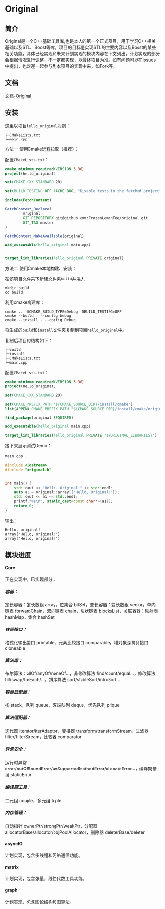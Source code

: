 # Original



## 简介

Original是一个C++基础工具库,也是本人的第一个正式项目，用于学习C++相关基础以及STL、Boost等库。项目的目标是实现STL的主要内容以及Boost的某些相关功能，具体已经实现和未来计划实现的模块内容在下文列出，计划实现的部分会根据情况进行调整，不一定都实现，以最终项目为准。如有问题可以在[Issues](https://github.com/FrozenLemonTee/original/issues)中提出，也欢迎一起参与到本项目的实现中来，如Fork等。

## 文档
[文档-Original](https://documents-original.vercel.app/)

## 安装

这里以项目`hello_original`为例：
```text
├─CMakeLists.txt
└─main.cpp
```

方法一 使用Cmake远程拉取（推荐）：

配置`CMakeLists.txt`：
```cmake
cmake_minimum_required(VERSION 3.30)
project(hello_original)

set(CMAKE_CXX_STANDARD 20)

set(BUILD_TESTING OFF CACHE BOOL "Disable tests in the fetched project")

include(FetchContent)

FetchContent_Declare(
        original
        GIT_REPOSITORY git@github.com:FrozenLemonTee/original.git
        GIT_TAG master
)

FetchContent_MakeAvailable(original)

add_executable(hello_original main.cpp)


target_link_libraries(hello_original PRIVATE original)
```
方法二 使用Cmake本地构建、安装：

在该项目文件夹下新建文件夹`build`并进入：
```shell
mkdir build
cd build
```
利用cmake构建库：
```shell
cmake .. -DCMAKE_BUILD_TYPE=Debug -DBUILD_TESTING=OFF
cmake --build . --config Debug
cmake --install . --config Debug
```
将生成的`build`和`install`文件夹复制到项目`hello_original`中。

复制后项目的结构如下：
```text
├─build
├─install
├─CMakeLists.txt
└─main.cpp
```

配置`CMakeLists.txt`：
```cmake
cmake_minimum_required(VERSION 3.30)
project(hello_original)

set(CMAKE_CXX_STANDARD 20)

set(CMAKE_PREFIX_PATH "${CMAKE_SOURCE_DIR}/install/cmake")
list(APPEND CMAKE_PREFIX_PATH "${CMAKE_SOURCE_DIR}/install/cmake/original")

find_package(original REQUIRED)

add_executable(hello_original main.cpp)

target_link_libraries(hello_original PRIVATE "${ORIGINAL_LIBRARIES}")
```

接下来展示测试Demo：

`main.cpp`：
```c++
#include <iostream>
#include "original.h"


int main() {
    std::cout << "Hello, Original!" << std::endl;
    auto a1 = original::array({"Hello, Original!"});
    std::cout << a1 << std::endl;
    printf("%s\n", static_cast<const char*>(a1));
    return 0;
}
```
输出：
```text
Hello, original!
array("Hello, original!")
array("Hello, original!")
```

## 模块进度

#### Core

正在实现中。已实现部分：

##### 容器：

定长容器：定长数组 array，位集合 bitSet，变长容器：变长数组 vector，单向链表 forwardChain，双向链表 chain，块状链表 blocksList，关联容器：映射表 hashMap，集合 hashSet

##### 容器接口：

格式化输出接口 printable，元素比较接口 comparable，堆对象深拷贝接口 cloneable

##### 算法库：

布尔算法：allOf/anyOf/noneOf...，非修改算法 find/count/equal...，修改算法 fill/swap/forEach/...，排序算法 sort/stableSort/introSort...

##### 容器适配器：

栈 stack，队列 queue，双端队列 deque，优先队列 prique

##### 算法适配器：

迭代器 iterator/iterAdaptor，变换器 transform/transformStream，过滤器 filter/filterStream，比较器 comparator

##### 异常安全：

运行时异常 error/outOfBoundError/unSupportedMethodError/allocateError...，编译期错误 staticError

##### 编译期工具：

二元组 couple，多元组 tuple

##### 内存管理：

自动指针 ownerPtr/strongPtr/weakPtr，分配器 allocatorBase/allocator/objPoolAllocator，删除器 deleterBase/deleter


#### asyncIO

计划实现，包含多线程和网络通信功能。

#### matrix

计划实现，包含张量，线性代数工具功能。

#### graph

计划实现，包含图论结构和图算法。


